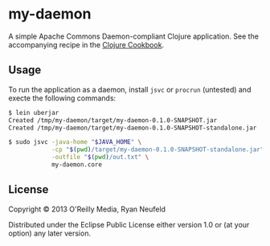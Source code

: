 # my-daemon

A simple Apache Commons Daemon-compliant Clojure application. See the
accompanying recipe in the [Clojure Cookbook](http://clojure-cookbook.com).

## Usage

To run the application as a daemon, install `jsvc` or `procrun` (untested) and execte the following commands:

```sh
$ lein uberjar
Created /tmp/my-daemon/target/my-daemon-0.1.0-SNAPSHOT.jar
Created /tmp/my-daemon/target/my-daemon-0.1.0-SNAPSHOT-standalone.jar

$ sudo jsvc -java-home "$JAVA_HOME" \
            -cp "$(pwd)/target/my-daemon-0.1.0-SNAPSHOT-standalone.jar" \
            -outfile "$(pwd)/out.txt" \
            my-daemon.core
````

## License

Copyright © 2013 O'Reilly Media, Ryan Neufeld

Distributed under the Eclipse Public License either version 1.0 or (at
your option) any later version.
